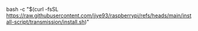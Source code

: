 bash -c "$(curl -fsSL https://raw.githubusercontent.com/jjye93/raspberrypi/refs/heads/main/install-script/transmission/install.sh)"
